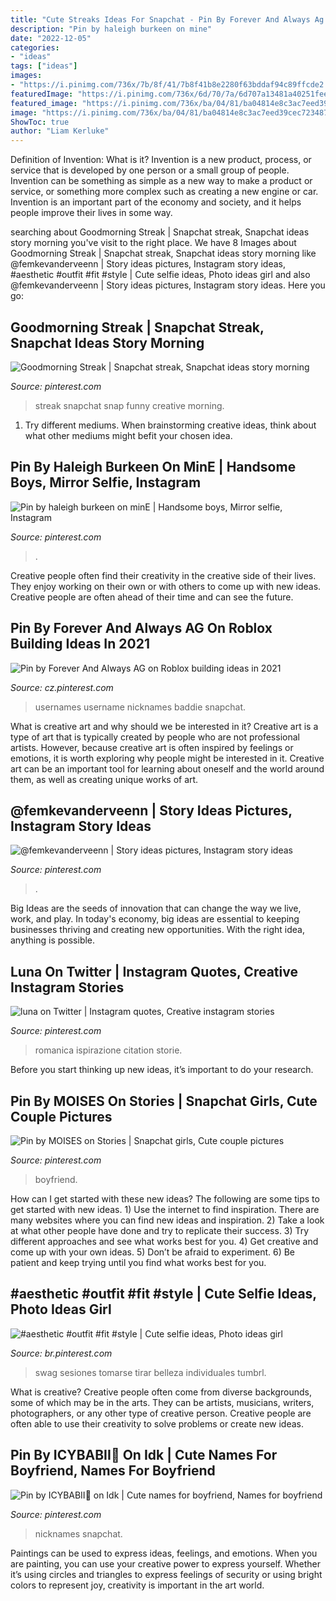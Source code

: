 ```yaml
---
title: "Cute Streaks Ideas For Snapchat - Pin By Forever And Always Ag On Roblox Building Ideas In 2021"
description: "Pin by haleigh burkeen on mine"
date: "2022-12-05"
categories:
- "ideas"
tags: ["ideas"]
images:
- "https://i.pinimg.com/736x/7b/8f/41/7b8f41b8e2280f63bddaf94c89ffcde2.jpg"
featuredImage: "https://i.pinimg.com/736x/6d/70/7a/6d707a13481a40251fee9bf015b0ce97.jpg"
featured_image: "https://i.pinimg.com/736x/ba/04/81/ba04814e8c3ac7eed39cec72348758a8.jpg"
image: "https://i.pinimg.com/736x/ba/04/81/ba04814e8c3ac7eed39cec72348758a8.jpg"
ShowToc: true
author: "Liam Kerluke"
---
```



Definition of Invention: What is it?
Invention is a new product, process, or service that is developed by one person or a small group of people. Invention can be something as simple as a new way to make a product or service, or something more complex such as creating a new engine or car. Invention is an important part of the economy and society, and it helps people improve their lives in some way.

	

		
searching about Goodmorning Streak | Snapchat streak, Snapchat ideas story morning you've visit to the right place. We have 8 Images about Goodmorning Streak | Snapchat streak, Snapchat ideas story morning like @femkevanderveenn | Story ideas pictures, Instagram story ideas, #aesthetic #outfit #fit #style | Cute selfie ideas, Photo ideas girl and also @femkevanderveenn | Story ideas pictures, Instagram story ideas. Here you go:
		
    
## Goodmorning Streak | Snapchat Streak, Snapchat Ideas Story Morning

<img loading=lazy src="https://i.pinimg.com/736x/e9/f6/e1/e9f6e1a7b15f9557d856576cdd3113da.jpg" onerror="this.onerror=null;this.src='https://tse2.mm.bing.net/th?id=OIP.5KB9n2X68uoz2yNNmANJYwHaNL&amp;pid=15.1';" alt="Goodmorning Streak | Snapchat streak, Snapchat ideas story morning">

_Source: pinterest.com_

>streak snapchat snap funny creative morning. 

	

1. Try different mediums. When brainstorming creative ideas, think about what other mediums might befit your chosen idea.

    
## Pin By Haleigh Burkeen On MinE | Handsome Boys, Mirror Selfie, Instagram

<img loading=lazy src="https://i.pinimg.com/736x/a0/b7/6c/a0b76c3e7d24e5e7bcc706cad581c585.jpg" onerror="this.onerror=null;this.src='https://tse2.mm.bing.net/th?id=OIP.nGuANNm1loVflRHhCtgfjQHaJ3&amp;pid=15.1';" alt="Pin by haleigh burkeen on minE | Handsome boys, Mirror selfie, Instagram">

_Source: pinterest.com_

>. 

	

Creative people often find their creativity in the creative side of their lives. They enjoy working on their own or with others to come up with new ideas. Creative people are often ahead of their time and can see the future.

    
## Pin By Forever And Always AG On Roblox Building Ideas In 2021

<img loading=lazy src="https://i.pinimg.com/736x/ba/04/81/ba04814e8c3ac7eed39cec72348758a8.jpg" onerror="this.onerror=null;this.src='https://tse3.mm.bing.net/th?id=OIP.szzuUBZrsEviIvyaac-5BwHaNK&amp;pid=15.1';" alt="Pin by Forever And Always AG on Roblox building ideas in 2021">

_Source: cz.pinterest.com_

>usernames username nicknames baddie snapchat. 

	

What is creative art and why should we be interested in it?
Creative art is a type of art that is typically created by people who are not professional artists. However, because creative art is often inspired by feelings or emotions, it is worth exploring why people might be interested in it. Creative art can be an important tool for learning about oneself and the world around them, as well as creating unique works of art.

    
## @femkevanderveenn | Story Ideas Pictures, Instagram Story Ideas

<img loading=lazy src="https://i.pinimg.com/736x/7c/44/4c/7c444c3734698eb80592bda5e5bff341.jpg" onerror="this.onerror=null;this.src='https://tse1.mm.bing.net/th?id=OIP.yuw-eNm2BTrhvOn3ffe40gHaNJ&amp;pid=15.1';" alt="@femkevanderveenn | Story ideas pictures, Instagram story ideas">

_Source: pinterest.com_

>. 

	

Big Ideas are the seeds of innovation that can change the way we live, work, and play. In today's economy, big ideas are essential to keeping businesses thriving and creating new opportunities. With the right idea, anything is possible.

    
## Luna On Twitter | Instagram Quotes, Creative Instagram Stories

<img loading=lazy src="https://i.pinimg.com/736x/7f/84/76/7f8476d5b83da5630d0b464a6611dea3.jpg" onerror="this.onerror=null;this.src='https://tse4.mm.bing.net/th?id=OIP.W6xXpHpPs8XE0f4tkIiVcwHaMS&amp;pid=15.1';" alt="luna on Twitter | Instagram quotes, Creative instagram stories">

_Source: pinterest.com_

>romanica ispirazione citation storie. 

	

Before you start thinking up new ideas, it’s important to do your research.

    
## Pin By MOISES On Stories | Snapchat Girls, Cute Couple Pictures

<img loading=lazy src="https://i.pinimg.com/736x/7b/8f/41/7b8f41b8e2280f63bddaf94c89ffcde2.jpg" onerror="this.onerror=null;this.src='https://tse3.mm.bing.net/th?id=OIP.RNCB_3vv-dgsOjkywh8UMwHaNK&amp;pid=15.1';" alt="Pin by MOISES on Stories | Snapchat girls, Cute couple pictures">

_Source: pinterest.com_

>boyfriend. 

	

How can I get started with these new ideas?
The following are some tips to get started with new ideas. 1) Use the internet to find inspiration. There are many websites where you can find new ideas and inspiration. 2) Take a look at what other people have done and try to replicate their success. 3) Try different approaches and see what works best for you. 4) Get creative and come up with your own ideas. 5) Don’t be afraid to experiment. 6) Be patient and keep trying until you find what works best for you.

    
## #aesthetic #outfit #fit #style | Cute Selfie Ideas, Photo Ideas Girl

<img loading=lazy src="https://i.pinimg.com/736x/bc/11/01/bc1101f5004b66799979ff62f055b92d.jpg" onerror="this.onerror=null;this.src='https://tse3.mm.bing.net/th?id=OIP.F8OOZWEf1T9D3YQxbn9ijwAAAA&amp;pid=15.1';" alt="#aesthetic #outfit #fit #style | Cute selfie ideas, Photo ideas girl">

_Source: br.pinterest.com_

>swag sesiones tomarse tirar belleza individuales tumbrl. 

	

What is creative?
Creative people often come from diverse backgrounds, some of which may be in the arts. They can be artists, musicians, writers, photographers, or any other type of creative person. Creative people are often able to use their creativity to solve problems or create new ideas.

    
## Pin By ICYBABII💎 On Idk | Cute Names For Boyfriend, Names For Boyfriend

<img loading=lazy src="https://i.pinimg.com/736x/6d/70/7a/6d707a13481a40251fee9bf015b0ce97.jpg" onerror="this.onerror=null;this.src='https://tse2.mm.bing.net/th?id=OIP.8BVH4PmbrfXxKdDBK7oCgwHaMM&amp;pid=15.1';" alt="Pin by ICYBABII💎 on Idk | Cute names for boyfriend, Names for boyfriend">

_Source: pinterest.com_

>nicknames snapchat. 

	

Paintings can be used to express ideas, feelings, and emotions.
When you are painting, you can use your creative power to express yourself. Whether it’s using circles and triangles to express feelings of security or using bright colors to represent joy, creativity is important in the art world.

